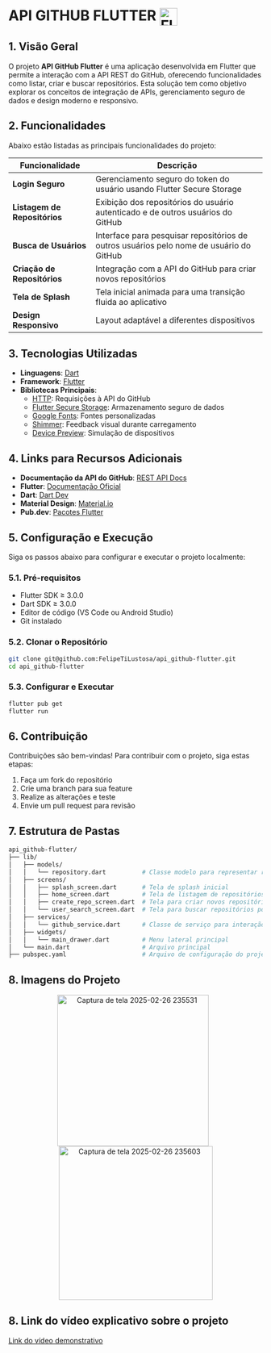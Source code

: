 # API GITHUB FLUTTER <img src="https://skillicons.dev/icons?i=flutter,dart,github" alt="Flutter, Dart & GitHub Icons" style="vertical-align: middle; height: 35px;"/>


## 1. Visão Geral

O projeto **API GitHub Flutter** é uma aplicação desenvolvida em Flutter que permite a interação com a API REST do GitHub, oferecendo funcionalidades como listar, criar e buscar repositórios. Esta solução tem como objetivo explorar os conceitos de integração de APIs, gerenciamento seguro de dados e design moderno e responsivo.

## 2. Funcionalidades

Abaixo estão listadas as principais funcionalidades do projeto:

| Funcionalidade               | Descrição                                                                               |
| ---------------------------- | --------------------------------------------------------------------------------------- |
| **Login Seguro**             | Gerenciamento seguro do token do usuário usando Flutter Secure Storage                  |
| **Listagem de Repositórios** | Exibição dos repositórios do usuário autenticado e de outros usuários do GitHub         |
| **Busca de Usuários**        | Interface para pesquisar repositórios de outros usuários pelo nome de usuário do GitHub |
| **Criação de Repositórios**  | Integração com a API do GitHub para criar novos repositórios                            |
| **Tela de Splash**           | Tela inicial animada para uma transição fluida ao aplicativo                            |
| **Design Responsivo**        | Layout adaptável a diferentes dispositivos                                              |

## 3. Tecnologias Utilizadas

- **Linguagens**: [Dart](https://dart.dev/)
- **Framework**: [Flutter](https://flutter.dev/)
- **Bibliotecas Principais**:
  - [HTTP](https://pub.dev/packages/http): Requisições à API do GitHub
  - [Flutter Secure Storage](https://pub.dev/packages/flutter_secure_storage): Armazenamento seguro de dados
  - [Google Fonts](https://pub.dev/packages/google_fonts): Fontes personalizadas
  - [Shimmer](https://pub.dev/packages/shimmer): Feedback visual durante carregamento
  - [Device Preview](https://pub.dev/packages/device_preview): Simulação de dispositivos

## 4. Links para Recursos Adicionais

- **Documentação da API do GitHub**: [REST API Docs](https://docs.github.com/en/rest?apiVersion=2022-11-28)
- **Flutter**: [Documentação Oficial](https://flutter.dev/docs)
- **Dart**: [Dart Dev](https://dart.dev/guides)
- **Material Design**: [Material.io](https://material.io)
- **Pub.dev**: [Pacotes Flutter](https://pub.dev)

## 5. Configuração e Execução

Siga os passos abaixo para configurar e executar o projeto localmente:

### 5.1. Pré-requisitos
 
- Flutter SDK ≥ 3.0.0
- Dart SDK ≥ 3.0.0
- Editor de código (VS Code ou Android Studio)
- Git instalado

### 5.2. Clonar o Repositório

```bash
git clone git@github.com:FelipeTiLustosa/api_github-flutter.git
cd api_github-flutter
```

### 5.3. Configurar e Executar

```bash
flutter pub get
flutter run
```

## 6. Contribuição

Contribuições são bem-vindas! Para contribuir com o projeto, siga estas etapas:

1. Faça um fork do repositório
2. Crie uma branch para sua feature
3. Realize as alterações e teste
4. Envie um pull request para revisão

## 7. Estrutura de Pastas

```bash
api_github-flutter/
├── lib/
│   ├── models/
│   │   └── repository.dart          # Classe modelo para representar repositórios
│   ├── screens/
│   │   ├── splash_screen.dart       # Tela de splash inicial
│   │   ├── home_screen.dart         # Tela de listagem de repositórios
│   │   ├── create_repo_screen.dart  # Tela para criar novos repositórios
│   │   └── user_search_screen.dart  # Tela para buscar repositórios por usuário
│   ├── services/
│   │   └── github_service.dart      # Classe de serviço para interação com a API do GitHub
│   ├── widgets/
│   │   └── main_drawer.dart         # Menu lateral principal
│   └── main.dart                    # Arquivo principal
├── pubspec.yaml                     # Arquivo de configuração do projeto Flutter
```

## 8. Imagens do Projeto

<p align="center">
  <img src="https://github.com/user-attachments/assets/9837e83c-0e4f-4902-93d8-cd8b071c76f1" alt="Captura de tela 2025-02-26 235531" width="300" style="margin-right:10px;">
  <img src="https://github.com/user-attachments/assets/c923ae3d-7dcb-4414-bcd0-165a09f938df" alt="Captura de tela 2025-02-26 235603" width="305">
</p>

## 8. Link do vídeo explicativo sobre o projeto

[Link do vídeo demonstrativo](https://youtu.be/LioItCjWKvM)

